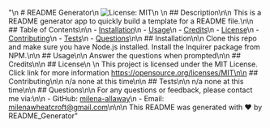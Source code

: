 "\n    # README Generator\n    ![License: MIT](https://img.shields.io/badge/License-MIT-yellow.svg)\n  \n    ## Description\n\n    This is a README generator app to quickly build a template for a README file.\n\n    ## Table of Contents\n\n    - [Installation](#Installation)\n    - [Usage](#Usage)\n    - [Credits](#Credits)\n    - [License](#License)\n    - [Contributing](#Contributing)\n    - [Tests](#Tests)\n    - [Questions](#Questions)\n\n    ## Installation\n\n    Clone this repo and make sure you have Node.js installed. Install the Inquirer package from NPM.\n\n    ## Usage\n\n    Answer the questions when prompted\n\n    ## Credits\n\n    ## License\n  \n      This project is licensed under the MIT License. Click link for more information https://opensource.org/licenses/MIT\n\n    ## Contributing\n\n    n/a none at this time\n\n    ## Tests\n\n    n/a none at this time\n\n    ## Questions\n\n    For any questions or feedback, please contact me via:\n\n    - GitHub: [milena-allaway](https://github.com/milena-allaway)\n    - Email: [milenawheatcroft@gmail.com](mailto:milenawheatcroft@gmail.com)\n\n\n    This README was generated with ❤️ by README_Generator"